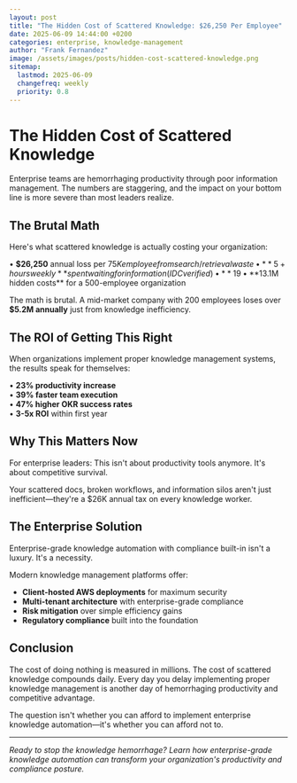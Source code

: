 ```yaml
---
layout: post
title: "The Hidden Cost of Scattered Knowledge: $26,250 Per Employee"
date: 2025-06-09 14:44:00 +0200
categories: enterprise, knowledge-management
author: "Frank Fernandez"
image: /assets/images/posts/hidden-cost-scattered-knowledge.png
sitemap:
  lastmod: 2025-06-09
  changefreq: weekly
  priority: 0.8
---
```

# The Hidden Cost of Scattered Knowledge

Enterprise teams are hemorrhaging productivity through poor information management. The numbers are staggering, and the impact on your bottom line is more severe than most leaders realize.

## The Brutal Math

Here's what scattered knowledge is actually costing your organization:

• **$26,250** annual loss per $75K employee from search/retrieval waste  
• **5+ hours weekly** spent waiting for information (IDC verified)  
• **19% of work time** lost searching for documents  
• **$13.1M hidden costs** for a 500-employee organization  

The math is brutal. A mid-market company with 200 employees loses over **$5.2M annually** just from knowledge inefficiency.

## The ROI of Getting This Right

When organizations implement proper knowledge management systems, the results speak for themselves:

• **23% productivity increase**  
• **39% faster team execution**  
• **47% higher OKR success rates**  
• **3-5x ROI** within first year  

## Why This Matters Now

For enterprise leaders: This isn't about productivity tools anymore. It's about competitive survival.

Your scattered docs, broken workflows, and information silos aren't just inefficient—they're a $26K annual tax on every knowledge worker.

## The Enterprise Solution

Enterprise-grade knowledge automation with compliance built-in isn't a luxury. It's a necessity.

Modern knowledge management platforms offer:

- **Client-hosted AWS deployments** for maximum security
- **Multi-tenant architecture** with enterprise-grade compliance
- **Risk mitigation** over simple efficiency gains
- **Regulatory compliance** built into the foundation

## Conclusion

The cost of doing nothing is measured in millions. The cost of scattered knowledge compounds daily. Every day you delay implementing proper knowledge management is another day of hemorrhaging productivity and competitive advantage.

The question isn't whether you can afford to implement enterprise knowledge automation—it's whether you can afford not to.

---

*Ready to stop the knowledge hemorrhage? Learn how enterprise-grade knowledge automation can transform your organization's productivity and compliance posture.* 